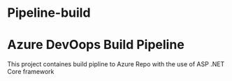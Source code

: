 # Pipeline-build
# Azure DevOops Build Pipeline
This project containes build pipline to Azure Repo with the use of ASP .NET Core framework
